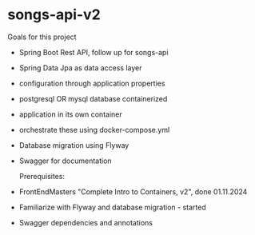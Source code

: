 # songs-api-v2
Goals for this project
- Spring Boot Rest API, follow up for songs-api
- Spring Data Jpa as data access layer
- configuration through application properties
- postgresql OR mysql database containerized
- application in its own container
- orchestrate these using docker-compose.yml
- Database migration using Flyway
- Swagger for documentation

  Prerequisites:
- FrontEndMasters "Complete Intro to Containers, v2", done 01.11.2024
- Familiarize with Flyway and database migration - started 
- Swagger dependencies and annotations

